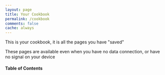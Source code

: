 ```yaml
---
layout: page
title: Your Cookbook
permalink: /cookbook
comments: false
cache: always
---
```


This is your cookbook, it is all the pages you have "saved"

These pages are available even when you have no data connection, or have no signal on your device

#### Table of Contents

<div>
<ol id="cacheList">
</ol>
</div>

<script>
    const alwaysCachedPages = [ 
        {% for page in site.pages %}{% if page.cache == "always" %}
        '{{ page.url }}',
        {% endif %}{% endfor %}
        ''
     ]

    async function renderCurrentKeys() {
        let list = document.querySelector('#cacheList');

        while (list.firstChild) {
            list.removeChild(list.firstChild);
        }

        const results = [];
        const cache = await caches.open(cacheName);
        for (const request of await cache.keys()) {
            const match = request.url.match(/\/\/(.*?)\/(.*)/);
            if (match) {
                const path = match[2];
                if (!(alwaysCachedPages.includes('/' + path) || path.startsWith('assets/'))) {
                    const response = await cache.match(request);
                    const body = await response.text();
                    const titleMatch = body.match(/<title>(.*)\|(.*?)<\/title>/);
                    const title = (titleMatch != null) ? titleMatch[1] : request.url;
                    const authorMatch = body.match(/<a class="link-dark" href=(.*?)>(.*?)<\/a>/);
                    const author = (authorMatch != null) ? authorMatch[2] : 'none';
                    const publishedMatch = body.match(/<span class="post-date">(.*)<\/span>/);
                    const published = (publishedMatch != null) ? publishedMatch[1] : '';
                    results.push({
                        path,
                        title,
                        url: request.url,
                        author,
                        published,
                        visited: new Date(response.headers.get('date'))
                    });
                }
            }
        }
        if (results.length) {
            list.innerHTML = results
                .sort((a, b) => a.title > b.title ? 1 : -1)
                .map(res => {
                    let html = `<li><a href="${res.url}">${res.title}</a> <span><small> published by ${res.author} on ${res.published}, last visited ${res.visited.toISOString().substring(0, 10)}</small></span> <button class="btn btn-lg trash" onclick="removeFromCache('${res.url}'); renderCurrentKeys();"> </button></li>`;
                    return html;
                })
                .join('\n');
        }
    }

    window.addEventListener('load', () => {
        renderCurrentKeys();
    });
</script>
